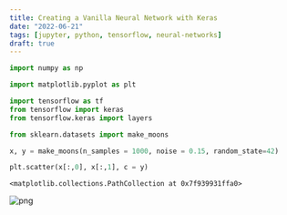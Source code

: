 ```yaml
---
title: Creating a Vanilla Neural Network with Keras
date: "2022-06-21"
tags: [jupyter, python, tensorflow, neural-networks]
draft: true
---
```


```python
import numpy as np

import matplotlib.pyplot as plt

import tensorflow as tf
from tensorflow import keras
from tensorflow.keras import layers

from sklearn.datasets import make_moons
```


```python
x, y = make_moons(n_samples = 1000, noise = 0.15, random_state=42)
```


```python
plt.scatter(x[:,0], x[:,1], c = y)
```




    <matplotlib.collections.PathCollection at 0x7f939931ffa0>




    
![png](/2022-06-21-Vanilla-NN_files/2022-06-21-Vanilla-NN_3_1.png)